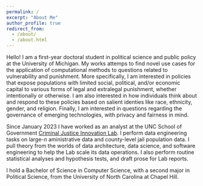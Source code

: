 ```yaml
---
permalink: /
excerpt: "About Me"
author_profile: true
redirect_from: 
  - /about/
  - /about.html
---
```

Hello! I am a first-year doctoral student in political science and public policy at the University of Michigan. My works attemps to find novel use cases for the application of computational methods to questions related to vulnerability and punishment. More specifically, I am interested in policies that expose populations with limited social, political, and/or economic capital to various forms of legal and extralegal punishment, whether intentionally or otherwise. I am also interested in how individuals think about and respond to these policies based on salient identies like race, ethnicity, gender, and religion. Finally, I am interested in questions regarding the governance of emerging technologies, with privacy and fairness in mind.

Since January 2023 I have worked as an analyst at the UNC School of Government [Criminal Justice Innovation Lab](https://cjil.sog.unc.edu/). I perform data engineering tasks on large-$n$ aministrative data and county-level jail population data. I pull theory from the worlds of data architecture, data science, and software engineering to help the Lab scale its data operations. I also perform routine statistical analyses and hypothesis tests, and draft prose for Lab reports.

I hold a Bachelor of Science in Computer Science, with a second major in Political Science, from the University of North Carolina at Chapel Hill.